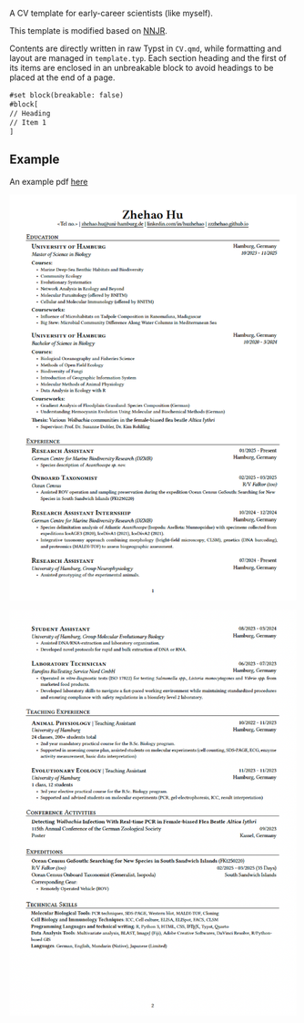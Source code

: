 A CV template for early-career scientists (like myself). 

This template is modified based on [NNJR](https://github.com/tzx/NNJR).

Contents are directly written in raw Typst in `CV.qmd`, while formatting and layout are managed in `template.typ`. Each section heading and the first of its items are enclosed in an unbreakable block to avoid headings to be placed at the end of a page.


```typst
#set block(breakable: false)
#block[
// Heading
// Item 1
]
```

## Example

An example pdf [here](./CV_censored.pdf)

![Example PDF page 1](./example-1.png)

![Example PDF page 2](./example-2.png)